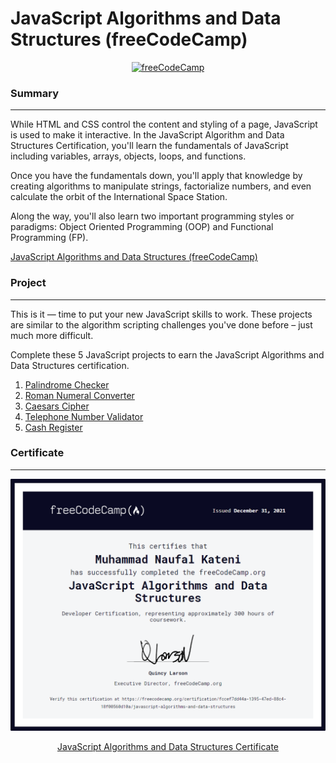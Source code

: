 # JavaScript Algorithms and Data Structures (freeCodeCamp)

<div align="center">
    <a href="https://www.freecodecamp.org/learn/">
        <img src="https://avatars.githubusercontent.com/u/9892522?s=200&v=4" alt="freeCodeCamp">
    </a>
</div>

### Summary

---

While HTML and CSS control the content and styling of a page, JavaScript is used to make it interactive. In the JavaScript Algorithm and Data Structures Certification, you'll learn the fundamentals of JavaScript including variables, arrays, objects, loops, and functions.

Once you have the fundamentals down, you'll apply that knowledge by creating algorithms to manipulate strings, factorialize numbers, and even calculate the orbit of the International Space Station.

Along the way, you'll also learn two important programming styles or paradigms: Object Oriented Programming (OOP) and Functional Programming (FP).

[JavaScript Algorithms and Data Structures (freeCodeCamp)](https://www.freecodecamp.org/learn/javascript-algorithms-and-data-structures/)

### Project

---

This is it — time to put your new JavaScript skills to work. These projects are similar to the algorithm scripting challenges you've done before – just much more difficult.

Complete these 5 JavaScript projects to earn the JavaScript Algorithms and Data Structures certification.

1. [Palindrome Checker](https://www.freecodecamp.org/learn/javascript-algorithms-and-data-structures/javascript-algorithms-and-data-structures-projects/palindrome-checker/)
2. [Roman Numeral Converter](https://www.freecodecamp.org/learn/javascript-algorithms-and-data-structures/javascript-algorithms-and-data-structures-projects/roman-numeral-converter/)
3. [Caesars Cipher](https://www.freecodecamp.org/learn/javascript-algorithms-and-data-structures/javascript-algorithms-and-data-structures-projects/caesars-cipher/)
4. [Telephone Number Validator](https://www.freecodecamp.org/learn/javascript-algorithms-and-data-structures/javascript-algorithms-and-data-structures-projects/telephone-number-validator/)
5. [Cash Register](https://www.freecodecamp.org/learn/javascript-algorithms-and-data-structures/javascript-algorithms-and-data-structures-projects/cash-register/)

### Certificate

---

[![JavaScript Algorithms and Data Structures](assets/img/certificate.png)](https://www.freecodecamp.org/certification/fccef7dd44a-1395-47ed-88c4-18f00560d10a/javascript-algorithms-and-data-structures/)

<div align="center">
    <a href="https://www.freecodecamp.org/certification/fccef7dd44a-1395-47ed-88c4-18f00560d10a/javascript-algorithms-and-data-structures/">
        JavaScript Algorithms and Data Structures Certificate
    </a>
</div>
